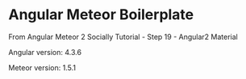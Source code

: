 # Angular Meteor Boilerplate
From Angular Meteor 2 Socially Tutorial - Step 19  - Angular2 Material

Angular version: 4.3.6

Meteor version: 1.5.1